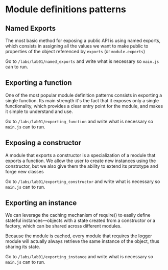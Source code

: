 # Module definitions patterns

## Named Exports

The most basic method for exposing a public API is using named exports, which consists in assigning all
the values we want to make public to properties of the object referenced by `exports` (or `module.exports`)

Go to `/labs/lab01/named_exports` and write what is necessary so `main.js` can to run.

## Exporting a function

One of the most popular module definition patterns consists in exporting a single function. Its main strength
it's the fact that it exposes only a single functionality, which provides a clear entry point for the module,
and makes it simple to understand and use.

Go to `/labs/lab01/exporting_function` and write what is necessary so `main.js` can to run.

## Exposing a constructor

A module that exports a constructor is a specialization of a module that exports a function. We allow the user to
create new instances using the constructor, but we also give them the ability to extend its prototype and forge new classes

Go to `/labs/lab01/exporting_constructor` and write what is necessary so `main.js` can to run.

## Exporting an instance

We can leverage the caching mechanism of require() to easily define stateful instances—objects with a state created
from a constructor or a factory, which can be shared across different modules.

Because the module is cached, every module that requires the logger module will actually always retrieve the same
instance of the object, thus sharing its state.

Go to `/labs/lab01/exporting_instance` and write what is necessary so `main.js` can to run.